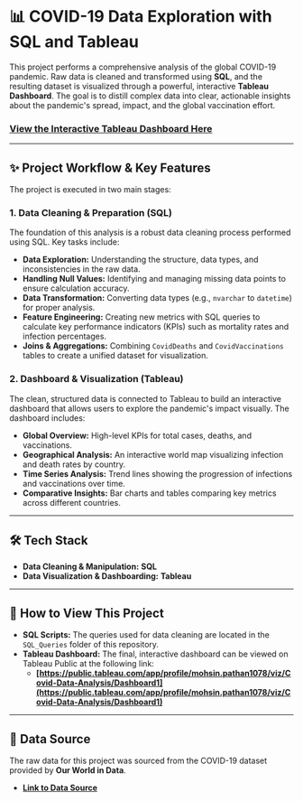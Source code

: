 # 📊 COVID-19 Data Exploration with SQL and Tableau

This project performs a comprehensive analysis of the global COVID-19 pandemic. Raw data is cleaned and transformed using **SQL**, and the resulting dataset is visualized through a powerful, interactive **Tableau Dashboard**. The goal is to distill complex data into clear, actionable insights about the pandemic's spread, impact, and the global vaccination effort.

### [View the Interactive Tableau Dashboard Here](https://public.tableau.com/app/profile/mohsin.pathan1078/viz/Covid-Data-Analysis/Dashboard1)

---
## ✨ Project Workflow & Key Features

The project is executed in two main stages:

### 1. Data Cleaning & Preparation (SQL)
The foundation of this analysis is a robust data cleaning process performed using SQL. Key tasks include:
* **Data Exploration:** Understanding the structure, data types, and inconsistencies in the raw data.
* **Handling Null Values:** Identifying and managing missing data points to ensure calculation accuracy.
* **Data Transformation:** Converting data types (e.g., `nvarchar` to `datetime`) for proper analysis.
* **Feature Engineering:** Creating new metrics with SQL queries to calculate key performance indicators (KPIs) such as mortality rates and infection percentages.
* **Joins & Aggregations:** Combining `CovidDeaths` and `CovidVaccinations` tables to create a unified dataset for visualization.

### 2. Dashboard & Visualization (Tableau)
The clean, structured data is connected to Tableau to build an interactive dashboard that allows users to explore the pandemic's impact visually. The dashboard includes:
* **Global Overview:** High-level KPIs for total cases, deaths, and vaccinations.
* **Geographical Analysis:** An interactive world map visualizing infection and death rates by country.
* **Time Series Analysis:** Trend lines showing the progression of infections and vaccinations over time.
* **Comparative Insights:** Bar charts and tables comparing key metrics across different countries.

---
## 🛠️ Tech Stack

* **Data Cleaning & Manipulation:** **SQL**
* **Data Visualization & Dashboarding:** **Tableau**

---
## 🚀 How to View This Project

* **SQL Scripts:** The queries used for data cleaning are located in the `SQL_Queries` folder of this repository.
* **Tableau Dashboard:** The final, interactive dashboard can be viewed on Tableau Public at the following link:
    * **[https://public.tableau.com/app/profile/mohsin.pathan1078/viz/Covid-Data-Analysis/Dashboard1](https://public.tableau.com/app/profile/mohsin.pathan1078/viz/Covid-Data-Analysis/Dashboard1)**

---
## 📄 Data Source

The raw data for this project was sourced from the COVID-19 dataset provided by **Our World in Data**.
* **[Link to Data Source](https://ourworldindata.org/covid-deaths)**
